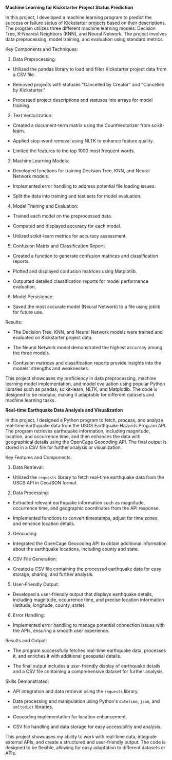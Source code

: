 **Machine Learning for Kickstarter Project Status Prediction**

In this project, I developed a machine learning program to predict the success or failure status of Kickstarter projects based on their descriptions. The program utilizes three different machine learning models: Decision Tree, K-Nearest Neighbors (KNN), and Neural Network. The project involves data preprocessing, model training, and evaluation using standard metrics.

Key Components and Techniques:

1. Data Preprocessing:

- Utilized the pandas library to load and filter Kickstarter project data from a CSV file.

- Removed projects with statuses "Cancelled by Creator" and "Cancelled by Kickstarter."

- Processed project descriptions and statuses into arrays for model training.

2. Text Vectorization:

- Created a document-term matrix using the CountVectorizer from scikit-learn.

- Applied stop-word removal using NLTK to enhance feature quality.

- Limited the features to the top 1000 most frequent words.

3. Machine Learning Models:

- Developed functions for training Decision Tree, KNN, and Neural Network models.

- Implemented error handling to address potential file loading issues.

- Split the data into training and test sets for model evaluation.

4. Model Training and Evaluation:

- Trained each model on the preprocessed data.

- Computed and displayed accuracy for each model.

- Utilized scikit-learn metrics for accuracy assessment.

5. Confusion Matrix and Classification Report:

- Created a function to generate confusion matrices and classification reports.

- Plotted and displayed confusion matrices using Matplotlib.

- Outputted detailed classification reports for model performance evaluation.

6. Model Persistence:

- Saved the most accurate model (Neural Network) to a file using joblib for future use.

Results:

- The Decision Tree, KNN, and Neural Network models were trained and evaluated on Kickstarter project data.

- The Neural Network model demonstrated the highest accuracy among the three models.

- Confusion matrices and classification reports provide insights into the models' strengths and weaknesses.

This project showcases my proficiency in data preprocessing, machine learning model implementation, and model evaluation using popular Python libraries such as pandas, scikit-learn, NLTK, and Matplotlib. The code is designed to be modular, making it adaptable for different datasets and machine learning tasks.

**Real-time Earthquake Data Analysis and Visualization**

In this project, I designed a Python program to fetch, process, and analyze real-time earthquake data from the USGS Earthquake Hazards Program API. The program retrieves earthquake information, including magnitude, location, and occurrence time, and then enhances the data with geographical details using the OpenCage Geocoding API. The final output is stored in a CSV file for further analysis or visualization.

Key Features and Components:

1. Data Retrieval:

- Utilized the `requests` library to fetch real-time earthquake data from the USGS API in GeoJSON format.

2. Data Processing:

- Extracted relevant earthquake information such as magnitude, occurrence time, and geographic coordinates from the API response.

- Implemented functions to convert timestamps, adjust for time zones, and enhance location details.

3. Geocoding:

- Integrated the OpenCage Geocoding API to obtain additional information about the earthquake locations, including county and state.

4. CSV File Generation:

- Created a CSV file containing the processed earthquake data for easy storage, sharing, and further analysis.

5. User-Friendly Output:

- Developed a user-friendly output that displays earthquake details, including magnitude, occurrence time, and precise location information (latitude, longitude, county, state).

6. Error Handling:

- Implemented error handling to manage potential connection issues with the APIs, ensuring a smooth user experience.

Results and Output:

- The program successfully fetches real-time earthquake data, processes it, and enriches it with additional geospatial details.

- The final output includes a user-friendly display of earthquake details and a CSV file containing a comprehensive dataset for further analysis.

Skills Demonstrated:

- API integration and data retrieval using the `requests` library.

- Data processing and manipulation using Python's `datetime`, `json`, and `xmltodict` libraries.

- Geocoding implementation for location enhancement.

- CSV file handling and data storage for easy accessibility and analysis.

This project showcases my ability to work with real-time data, integrate external APIs, and create a structured and user-friendly output. The code is designed to be flexible, allowing for easy adaptation to different datasets or APIs.